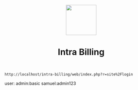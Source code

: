 <p align="center">
    <a href="https://github.com/yiisoft" target="_blank">
        <img src="https://avatars0.githubusercontent.com/u/993323" height="100px">
    </a>
    <h1 align="center">Intra Billing</h1>
    <br>
</p>

`http://localhost/intra-billing/web/index.php?r=site%2Flogin`

user:
admin:basic
samuel:admin123

